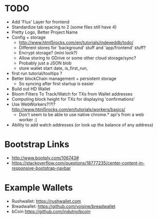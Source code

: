 # TODO
* Add 'Flux' Layer for frontend
* Standardize tab spacing to 2 (some files still have 4)
* Pretty Logo, Better Project Name
* Config + storage
  * http://www.html5rocks.com/en/tutorials/indexeddb/todo/
  * Different stores for 'background' stuff and 'app/frontend' stuff?
  * Encrypt storage? (mini lock?)
  * Allow storing to GDrive or some other cloud storage/sync?
  * Probably just a JSON blob
  * store wallet start date, is_first_run,
* first run tutorial/tooltips ?
* Better blockChain management + persistent storage
  * So syncing after first startup is easier
* Build out HD Wallet
* Bloom Filters To Track/Watch for TXs from Wallet addresses
* Computing block height for TXs for displaying 'confirmations'
* Use WebWorkers?!?!? http://www.html5rocks.com/en/tutorials/workers/basics/
  * Don't seem to be able to use native chrome.* api's from a web worker :(
* Ability to add watch addresses (or look up the balance of any address)



# Bootstrap Links
* http://www.bootply.com/106743#
* https://stackoverflow.com/questions/18777235/center-content-in-responsive-bootstrap-navbar

# Example Wallets
* Rushwallet: https://rushwallet.com
* Breadwallet: https://github.com/voisine/breadwallet
* bCoin https://github.com/indutny/bcoin
